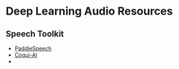 # Deep Learning Audio Resources

## Speech Toolkit
* [PaddleSpeech](https://github.com/PaddlePaddle/PaddleSpeech)
* [Coqui-AI](https://github.com/coqui-ai/TTS)
* 